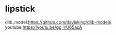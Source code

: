 # lipstick
dlib_model:https://github.com/davisking/dlib-models  
youtube:https://youtu.be/gg_lrU65acA

